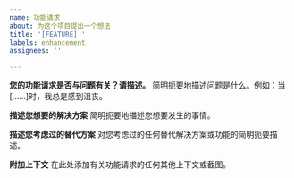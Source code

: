 ```yaml
---
name: 功能请求
about: 为这个项目提出一个想法
title: '[FEATURE] '
labels: enhancement
assignees: ''

---
```


**您的功能请求是否与问题有关？请描述。**
简明扼要地描述问题是什么。例如：当[......]时，我总是感到沮丧。

**描述您想要的解决方案**
简明扼要地描述您想要发生的事情。

**描述您考虑过的替代方案**
对您考虑过的任何替代解决方案或功能的简明扼要描述。

**附加上下文**
在此处添加有关功能请求的任何其他上下文或截图。